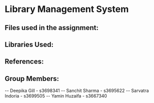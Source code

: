 # Library Management System

## Files used in the assignment:

## Libraries Used:

## References:

## Group Members:
-- Deepika Gill - s3698341
-- Sanchit Sharma - s3695622
-- Sarvatra Indoria - s3699505
-- Yamin Huzaifa - s3667340
